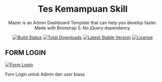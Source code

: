 <h1 align="center">Tes Kemampuan Skill</h1>

<p align="center">Mazer is an Admin Dashboard Template that can help you develop faster. Made with Bootstrap 5. No jQuery dependency.</p>

<p align="center">
<a href="https://github.com/laravel/framework/actions"><img src="https://github.com/laravel/framework/workflows/tests/badge.svg" alt="Build Status"></a>
<a href="https://packagist.org/packages/laravel/framework"><img src="https://img.shields.io/packagist/dt/laravel/framework" alt="Total Downloads"></a>
<a href="https://packagist.org/packages/laravel/framework"><img src="https://img.shields.io/packagist/v/laravel/framework" alt="Latest Stable Version"></a>
<a href="https://packagist.org/packages/laravel/framework"><img src="https://img.shields.io/packagist/l/laravel/framework" alt="License"></a>
</p>

## FORM LOGIN

[![Form Login](https://i.postimg.cc/63Chn3kN/form-login.png)](https://postimg.cc/gXkRPYcM)

Forn Login untuk Admin dan user biasa

